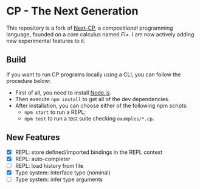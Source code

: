 # CP - The Next Generation

This repository is a fork of [Next-CP](https://github.com/yzyzsun/CP-next), a *compositional* programming language, founded on a core calculus named *Fi+*.
I am now actively adding new experimental features to it.

## Build

If you want to run CP programs locally using a CLI, you can follow the procedure below:

- First of all, you need to install [Node.js](https://nodejs.org).
- Then execute `npm install` to get all of the dev dependencies.
- After installation, you can choose either of the following npm scripts:
  - `npm start` to run a REPL;
  - `npm test` to run a test suite checking `examples/*.cp`.

## New Features

- [x] REPL: store defined/imported bindings in the REPL context
- [x] REPL: auto-completer
- [ ] REPL: load history from file
- [x] Type system: interface type (nominal)
- [ ] Type system: infer type arguments
